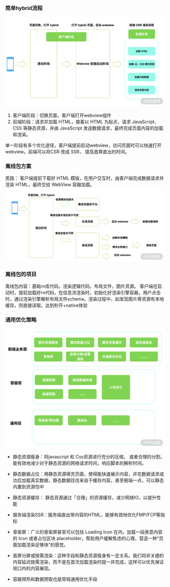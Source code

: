 ### 简单hybrid流程
![image](https://github.com/zhangcaiqian/algorithm-practice/blob/master/Assets/hybrid.png)

1. 客户端阶段：切换页面，客户端打开webview组件
2. 前端阶段：请求并加载 HTML，接着以 HTML 为起点，请求 JavaScript、CSS 等静态资源，并由 JavaScript 发送数据请求，最终完成页面内容的加载和渲染。

单一阶段有多个优化途径，客户端提前启动webview，访问页面时可以快速打开webview。前端可以将CSR 改成 SSR， 提高首屏直出的时间。

### 离线包方案
思路： 客户端提前下载好 HTML 模版，在用户交互时，由客户端完成数据请求并渲染 HTML，最终交给 WebView 容器加载。
![image](https://github.com/zhangcaiqian/algorithm-practice/blob/master/Assets/离线包.png)

### 离线包的项目
离线包内容：基础rn库代码，渲染逻辑代码，布局文件，图片资源。
客户端在启动时，提前加载好rn代码，在信息流渲染时，初始化好渲染引擎容器，用户点击时，通过渲染引擎解析布局文件schema。渲染过程中，如发现图片等资源有本地缓存，则直接读取。达到秒开+native体验


### 通用优化策略
![image](https://github.com/zhangcaiqian/algorithm-practice/blob/master/Assets/优化.png)
* 静态资源瘦身：将javascript 和 Css资源进行充分的压缩， 或者合理的分割，能有效地减少对于静态资源的网络请求时间，响应脚本的解析时间。

* 静态数据占位：用静态资源填充页面，使得能快速展示内容，并在数据请求成功后加载真实数据，静态数据往往来自于缓存内容，甚至极端一点，可以静态内置到资源包中

* 静态资源缓存： 静态资源通过「合理」的资源缓存，减少网络IO，以提升性能

* 服务端渲染SSR：服务端直出带内容的HTML，能够有效地优化FMP/FCP等指标

* 骨架屏：广义的骨架屏甚至可以包括 Loading Icon 在内，加载一段表意内容的 Icon 或者占位区块 placeholder，帮助用户缓解焦虑的心理，营造一种“页面加载渲染足够快”的感觉。

* 首屏分屏或按需渲染：这种手段和静态资源瘦身有一定关系。我们将非关键的内容延迟按需渲染，而不是在首次加载渲染时就一并完成，这样可以优先保证视口内的内容展现。

* 容器预热和数据预取也是常规通用优化手段
